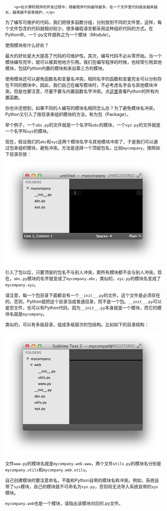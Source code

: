 ﻿
        <p>在计算机程序的开发过程中，随着程序代码越写越多，在一个文件里代码就会越来越长，越来越不容易维护。</p>
<p>为了编写可维护的代码，我们把很多函数分组，分别放到不同的文件里，这样，每个文件包含的代码就相对较少，很多编程语言都采用这种组织代码的方式。在Python中，一个.py文件就称之为一个模块（Module）。</p>
<p>使用模块有什么好处？</p>
<p>最大的好处是大大提高了代码的可维护性。其次，编写代码不必从零开始。当一个模块编写完毕，就可以被其他地方引用。我们在编写程序的时候，也经常引用其他模块，包括Python内置的模块和来自第三方的模块。</p>
<p>使用模块还可以避免函数名和变量名冲突。相同名字的函数和变量完全可以分别存在不同的模块中，因此，我们自己在编写模块时，不必考虑名字会与其他模块冲突。但是也要注意，尽量不要与内置函数名字冲突。点<a href="http://docs.python.org/3/library/functions.html">这里</a>查看Python的所有内置函数。</p>
<p>你也许还想到，如果不同的人编写的模块名相同怎么办？为了避免模块名冲突，Python又引入了按目录来组织模块的方法，称为包（Package）。</p>
<p>举个例子，一个<code>abc.py</code>的文件就是一个名字叫<code>abc</code>的模块，一个<code>xyz.py</code>的文件就是一个名字叫<code>xyz</code>的模块。</p>
<p>现在，假设我们的<code>abc</code>和<code>xyz</code>这两个模块名字与其他模块冲突了，于是我们可以通过包来组织模块，避免冲突。方法是选择一个顶层包名，比如<code>mycompany</code>，按照如下目录存放：</p>
<p><img src="../files/attachments/001388366035986b515b38d149b4efaaac3f2c721813d2c000/0.jpg" alt="mycompany"></p>
<p>引入了包以后，只要顶层的包名不与别人冲突，那所有模块都不会与别人冲突。现在，<code>abc.py</code>模块的名字就变成了<code>mycompany.abc</code>，类似的，<code>xyz.py</code>的模块名变成了<code>mycompany.xyz</code>。</p>
<p>请注意，每一个包目录下面都会有一个<code>__init__.py</code>的文件，这个文件是必须存在的，否则，Python就把这个目录当成普通目录，而不是一个包。<code>__init__.py</code>可以是空文件，也可以有Python代码，因为<code>__init__.py</code>本身就是一个模块，而它的模块名就是<code>mycompany</code>。</p>
<p>类似的，可以有多级目录，组成多级层次的包结构。比如如下的目录结构：</p>
<p><img src="../files/attachments/00138836605526535c9bebcbf414c3dae2430c50bbeef29000/0.jpg" alt="mycompany-web"></p>
<p>文件<code>www.py</code>的模块名就是<code>mycompany.web.www</code>，两个文件<code>utils.py</code>的模块名分别是<code>mycompany.utils</code>和<code>mycompany.web.utils</code>。</p>
<p>自己创建模块时要注意命名，不能和Python自带的模块名称冲突。例如，系统自带了<code>sys</code>模块，自己的模块就不可命名为<code>sys.py</code>，否则将无法导入系统自带的<code>sys</code>模块。</p>
<p><code>mycompany.web</code>也是一个模块，请指出该模块对应的.py文件。</p>

    
